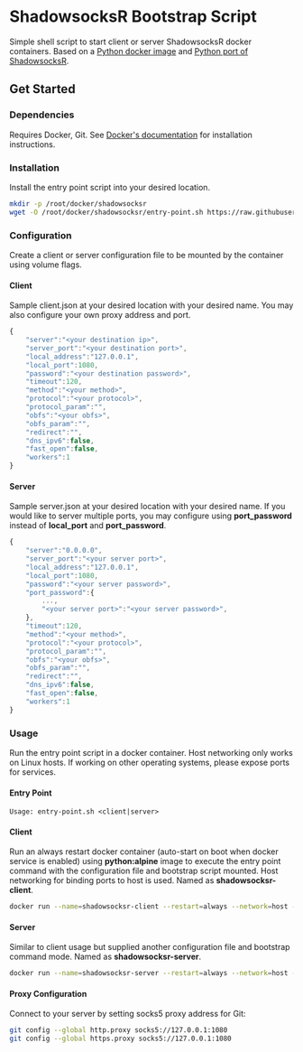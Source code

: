 # ShadowsocksR Bootstrap Script
Simple shell script to start client or server ShadowsocksR docker containers. Based on a [Python docker image](https://hub.docker.com/_/python/) and [Python port of ShadowsocksR](https://github.com/shadowsocksrr/shadowsocksr/).
## Get Started
### Dependencies
Requires Docker, Git. See [Docker's documentation](https://docs.docker.com/install/) for installation instructions. 
### Installation
Install the entry point script into your desired location.
```sh
mkdir -p /root/docker/shadowsocksr
wget -O /root/docker/shadowsocksr/entry-point.sh https://raw.githubusercontent.com/dy2k/shadowsocksr-docker/master/entry-point.sh
```
### Configuration
Create a client or server configuration file to be mounted by the container using volume flags.
#### Client
Sample client.json at your desired location with your desired name. You may also configure your own proxy address and port.
```javascript
{
    "server":"<your destination ip>",
    "server_port":"<your destination port>",
    "local_address":"127.0.0.1",
    "local_port":1080,
    "password":"<your destination password>",
    "timeout":120,
    "method":"<your method>",
    "protocol":"<your protocol>",
    "protocol_param":"",
    "obfs":"<your obfs>",
    "obfs_param":"",
    "redirect":"",
    "dns_ipv6":false,
    "fast_open":false,
    "workers":1
}
```
#### Server
Sample server.json at your desired location with your desired name. If you would like to server multiple ports, you may configure using __port_password__ instead of __local_port__ and __port_password__.
```javascript
{
    "server":"0.0.0.0",
    "server_port":"<your server port>",
    "local_address":"127.0.0.1",
    "local_port":1080,
    "password":"<your server password>",
    "port_password":{
        ...,
        "<your server port>":"<your server password>",
    },
    "timeout":120,
    "method":"<your method>",
    "protocol":"<your protocol>",
    "protocol_param":"",
    "obfs":"<your obfs>",
    "obfs_param":"",
    "redirect":"",
    "dns_ipv6":false,
    "fast_open":false,
    "workers":1
}
```
### Usage
Run the entry point script in a docker container. Host networking only works on Linux hosts. If working on other operating systems, please expose ports for services.
#### Entry Point
```
Usage: entry-point.sh <client|server>
```
#### Client
Run an always restart docker container (auto-start on boot when docker service is enabled) using __python:alpine__ image to execute the entry point command with the configuration file and bootstrap script mounted. Host networking for binding ports to host is used. Named as __shadowsocksr-client__.
```sh
docker run --name=shadowsocksr-client --restart=always --network=host --detach --volume /root/docker/shadowsocksr/client.json:/etc/shadowsocksr/config.json --volume /root/docker/shadowsocksr/entry-point.sh:/etc/shadowsocksr/entry-point.sh python:alpine /bin/sh -c "/etc/shadowsocksr/entry-point.sh client"
```
#### Server
Similar to client usage but supplied another configuration file and bootstrap command mode. Named as __shadowsocksr-server__.
```sh
docker run --name=shadowsocksr-server --restart=always --network=host --detach --volume /root/docker/shadowsocksr/server.json:/etc/shadowsocksr/config.json --volume /root/docker/shadowsocksr/entry-point.sh:/etc/shadowsocksr/entry-point.sh python:alpine /bin/sh -c "/etc/shadowsocksr/entry-point.sh server"
```

#### Proxy Configuration
Connect to your server by setting socks5 proxy address for Git:
```sh
git config --global http.proxy socks5://127.0.0.1:1080
git config --global https.proxy socks5://127.0.0.1:1080
```
